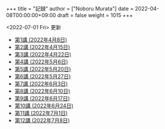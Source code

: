 +++
title = "記録"
author = ["Noboru Murata"]
date = 2022-04-08T00:00:00+09:00
draft = false
weight = 1015
+++

<span class="timestamp-wrapper"><span class="timestamp">&lt;2022-07-01 Fri&gt; </span></span> 更新

-   [第1講 (2022年4月8日)](https://u-tokyo-ac-jp.zoom.us/rec/share/ptSybmpsRFYwK8DpBmre4YOgCez4oClsi_xr8YfHwGDqxgPg7cufu9tXuJQKgmRv.uj86kUO3yatUw1-Z)
-   [第2講 (2022年4月15日)](https://u-tokyo-ac-jp.zoom.us/rec/share/sK8UtM2HXwltqTaOdY1f_pbl0KOaRdvtappnA_wLl2ohnr5GmZiSMOGxRtFdCMJp.9fqz37Jhkan6-1Gk)
-   [第3講 (2022年4月22日)](https://u-tokyo-ac-jp.zoom.us/rec/share/O0uqrCy0MqxY2x48ZM2s3rERnjabQlGo2pXGsxiWmQmpCHRZq8va2-N3rYEFngbt.FR6tYK7tojm20KHp)
-   [第4講 (2022年5月6日)](https://u-tokyo-ac-jp.zoom.us/rec/share/Aw4_mIJUYrczXwJiADpmaN4X8atXvsKN0ea9m2OifmCBq0qj4lTmMUB6s3dUYKbG.0eh6rL7QAallJseB)
-   [第5講 (2022年5月20日)](https://u-tokyo-ac-jp.zoom.us/rec/share/N5YfF0Q0-0b-zQ1ALhlbDohfVYYt5mZ0_6gIeewwJ40iGqYtRqzHarWAT5g5pTIn.Qy_QRypOy_1R3kLH?startTime=1653031559000)
-   [第6講 (2022年5月27日)](https://u-tokyo-ac-jp.zoom.us/rec/share/XIMJU-nZqWQR7CLQPFaGPBzRPQ1zaWeeIGTgoYPIuwuHEsZpYBF-O4D_t_hwdCA.FK4U884hRFC1bAwJ)
-   [第7講 (2022年6月3日)](https://u-tokyo-ac-jp.zoom.us/rec/share/wZVaPqHmfQ2oe2X4Az-8edZdXY8IIcj2lIUL3k4IeaT00_WwsokPH-FYsobFziD-.xCJcWsGGzsbqSIdp)
-   [第8講 (2022年6月10日)](https://u-tokyo-ac-jp.zoom.us/rec/share/ULoVvOnYINUTSc4za3Tt4JIAi9nRcaAK5fYU60q75cJ8QE9Lo-sCbISyaru91GY.UUgvIatNOcAYNlPa)
-   [第9講 (2022年6月17日)](https://u-tokyo-ac-jp.zoom.us/rec/share/oef2OvMqG7I43WUgohmGPErk8H62w-kx9O75wVEEymGw931eFJ4K0TRA0i5Cwy5Y.xGF3eqpYpxfMPpMl)
-   [第10講 (2022年6月24日)](https://u-tokyo-ac-jp.zoom.us/rec/share/-p8_seD-9Ya9waSrBhciBSW8KkZW8UlxQyjPlrPZ-3zOlFzdwn_EJlgUS1LiGGQP.Sp9dzT5Sm3HWxVhW)
-   [第11講 (2022年7月1日)](https://u-tokyo-ac-jp.zoom.us/rec/share/oH54sLdfWQwtVNMYU9Tep38bayiF9ec1LX4EmdIWL83Pkjc0tf6bD44QoIRK7zCI.JsWs3k6Sj0i246_K)
-   [第12講 (2022年7月8日)](https://u-tokyo-ac-jp.zoom.us/rec/share/4sUu-g352X0mx0ovVmI7wnwwK007Vg7IR9H6y5E1NCyWtmVt8zoTX5fBv4IZ4Vwy.sjAgAsu1MO3peHXI)